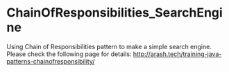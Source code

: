 # ChainOfResponsibilities_SearchEngine
Using Chain of Responsibilities pattern to make a simple search engine.
Please check the following page for details: http://arash.tech/training-java-patterns-chainofresponsibility/
